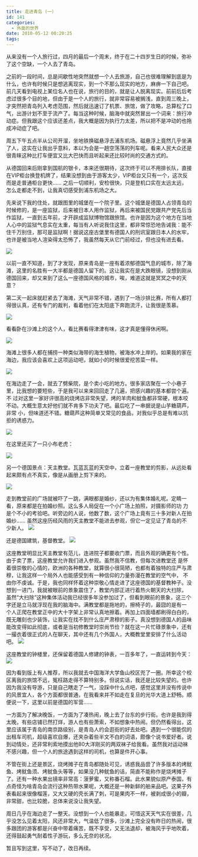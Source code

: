 ```yaml
---
title: 走进青岛 (一）
id: 141
categories:
  - 外面的世界
date: 2010-05-12 00:20:25
tags:
---
```


从来没有一个人旅行过，四月的最后一个周末，终于在二十四岁生日的时候，弥补了这个空缺，一个人去了青岛。

之前的一段时间，总是间歇性地突然就想一个人去旅游，自己也很难理解到底是为什么，也许有时候只是想逃离现实，到一个不那么现实的地方，麻痹一下自己吧。前几天看到电视上某位名人也在说，旅行的目的，就是让人脱离现实。前前后后考虑过很多个目的地，但由于是一个人的旅行，就非常容易被搁浅，直到周三晚上，才突然把青岛列入考虑范围，然后就迅速订了机票、旅馆，做了攻略，总算松了口气，出游计划不至于流产了。每当这种时候，脑海中就突然冒出一个词来：旅行冲动症。但我跟这个应该还差点，我大概是因为执行力太差，所以把不是冲动的也拖成冲动症了吧。

周五下午五点半从公司开溜，坐地铁换磁悬浮去浦东机场。磁悬浮上竟然几乎坐满了人，这实在让我出乎意料，本以为会是一趟空荡荡的列车呢。看来人民大众还是很青睐这种比打车便宜又比大巴快而且听起来还比较时尚的交通方式的。

从德国回来后刚拿到国航的银卡，本来还很期待，这次终于可以不用排长队，直接在VIP柜台换登机牌了，结果没想到由于游客太少，VIP柜台又只有一个，这次反而是走普通柜台更快…… 之后一切顺利，安检很快，只是登机口实在太远太远，怎么走都走不到，让我真切感受到浦东机场之大。

先来说下我的住处，就跟图里的城堡在一个院子里。这个城堡是德国人占领青岛的时候修的，是一座监狱，后来被日本人用作监狱，再后来被国民党跟共产党先后当作监狱，一直到五年前，才开辟成监狱博物馆跟旅馆。也许是因为这个地方在当地人心中的监狱气息实在太重，每当有人听说我住这里，都非常惊恐地告诫我：能不住千万别住，那可是监狱啊！据说这座古堡里有德国人的刑讯室跟日本人的水牢，也许是被当地人渲染得太恐怖了，我虽然每天从它门前经过，但也没有进去看。

![](/images/2010/05/1.jpg)

以前一直不知道，到了才发现，原来青岛是一座有着浓郁德国气息的城市，除了海滩，这里的名胜有一大半都是德国人留下的。这让我实在是大跌眼镜，没想到刚从德国回来，却又来到了这么一座德国风格的城市，唉，难道这就是冥冥之中的天意？

第二天一起床就赶紧去了海滩，天气非常不错，遇到了一场沙排比赛，所有人都打得很认真，还有专门的裁判，看着他们在太阳底下奔跑流汗，让我很是羡慕。

![](/images/2010/05/21.jpg)

看看卧在沙滩上的这个人，看比赛看得津津有味，这才真是懂得休闲啊。

![](/images/2010/05/b_large_joXt_337b0002028a2d0b.jpg)

海滩上很多人都在捕捞一种类似海带的海生植物，被海水冲上岸的。如果我的家在海边，我应该会喜欢上这项运动吧，就如小的时候很爱挖苦菜一样。

![](/images/2010/05/b_large_U7I1_337b0002057b2d0b.jpg)

在海边走了一会，就去了劈柴院，是个卖小吃的地方。很多家店聚在一个小巷子里，比我想的要短些，于是我可以来来回回走了几遍，把感兴趣的基本都尝个遍。不 过对这里一家好评很高的烧烤店非常失望，烤的羊肉和鱿鱼都非常硬，根本咬不动。大概生意太好他们就不肯多下功夫了吧。最后吃了一串据说是山芋糖葫芦，非常 小，但味道还不错。糖葫芦这种简单又常见的食品，对我似乎总是有难以抗拒的诱惑力。

![](/images/2010/05/b_large_bxsd_33900000ee572d0d.jpg)

在这里还买了一只小布老虎：

![](/images/2010/05/b_large_qI6X_33960002015e2d0d.jpg)

另一个德国景点：天主教堂。瓦蓝瓦蓝的天空中，立着一座教堂的剪影，从远处看起来颇有点不真实，像是从画册上剪下来的。

![](/images/2010/05/b_large_j3b8_338a00004d132d0d.jpg)

走到教堂前的广场就被吓了一跳，满眼都是婚纱，还以为有集体婚礼呢。定睛一看，原来都是在拍婚纱照。这么多人局促在一个小广场上拍照，对摄影师的功 力是个不小的考验吧。听旁边的人说，他数了数，这个广场上竟有三十多对新人在拍婚纱…… 虽然这座历经风雨的天主教堂不能进去参观，但它一定见证了青岛的不少新人。
![](/images/2010/05/b_large_wcc1_33920001436d2d0d.jpg)


还是德国建筑，基督教堂。
![](/images/2010/05/b_large_PYgS_33790001b4aa2d0b.jpg)

 这座教堂明显比天主教堂有范儿，连进院子都要收门票，而且外观的确更有个性。由于卖了票，这座教堂允许我们进入参观。虽然我不信教，但每次进教堂还 是怀着很崇敬的心情的，欧洲的各种教堂，就算很小很简陋，也都有着独特的庄严与肃穆，让我这样一个局外人也能感受到有一种信仰的力量弥漫在教堂的空气中， 不由你不虔诚。于是，我也同样怀着这种崇敬心情走进了这座德国的基督教种子。没想到一进门，我就被眼前的景象震住了，教堂内部正进行着热火朝天的大扫除， 虽然“大扫除”这种集体活动我已经很多年没参加过了，但看到眼前的景象，这三个字还是立马就浮现在我的脑海中。满教堂都是拖地的，擦椅子的，最囧的是有一 个人正爬在教堂正中的大十字架上非常认真地擦着。再加上四面墙都刷得白白的，既无雕刻也少装饰，让我实在找不到什么庄严肃穆的影子。真没想到德国人的品味 能改变得如此彻底，或者是当初修教堂时崇尚节俭？就在这一片忙碌景象中，还有一撮衣着很正式的人在聊天，其中还有几个外国人，大概教堂里安排了什么活动吧。
![](/images/2010/05/b_large_PYgS_33790001b4aa2d0b.jpg)


这座教堂的钟楼里，还保留着德国人修建的钟表，一百多年了，一直运转到今天：
![](/images/2010/05/b_large_EUtZ_33790001b61b2d0b.jpg)

因为看到版上有人推荐，所以我就去中国海洋大学鱼山校区兜了一圈。所幸这个校区离我的旅馆不远，冤枉路走得不算特别多。但说实话，我还是比较失望的。也许因为我没有导游，只是自己瞎走了一气，没踩中什么点吧，感觉这里并没有传说中的风景宜人，各个方面都很普通，在我看来并不如走在复旦的光华大道上舒畅。顺便说一下，这里以前是德国的军营……

一方面为了解决晚饭，一方面为了凑热闹，晚上去了台东的步行街。也许是我到得太晚，有些店铺已然打烊，游人也有些萧索，不如想象中热闹。但仍然看得出，这里应该属于青岛的南京路级别，是青岛人约会逛街的好去处吧。遇到一个很能侃的出租车司机，超级喜欢自爆，还夹杂着些半文不白的词语，颇像个说书爱好者。说到动情处，还非常利索地摸出他80大洋刚买的两双袜子给我看。虽然我对运动袜不感兴趣，但一个人的旅途遇到这样的司机，也算是件开心事。

不管在街上还是景区，烧烤摊子在青岛都随处可见，诱惑我品尝了许多版本的烤鱿鱼、烤鱿鱼须、烤鱿鱼头等等，如果没几种鱿鱼的话，简直不能称作是烧烤摊子了。还有一种水果出镜率非常高：菠萝蜜，又称番石榴。此水果貌似原产泰国，有点奇怪为啥青岛会流行这种热带水果呢，大概还是一种新鲜的舶来品吧。这果子外表看起来很像榴莲，又大又硬的壳长满了刺，可是果肉不一样，被剥成很小的瓣，非常甜，也比较脆，总体来说没让我失望。

周日几乎在海边走了一整天。没想到一个人也能暴走。可惜这天天气实在很差，几乎没怎么见着太阳，风还非常大，气温低了很多，沙滩上完全没有昨日的热闹，很多跟团的游客都是兴奋中带着痛苦，既不享受，又无法退却，被海风乎乎地吹着，还得鼓起勇气耐着性子游玩，多么无奈的状况。

暂且写到这里，写不动了，改日再续。
